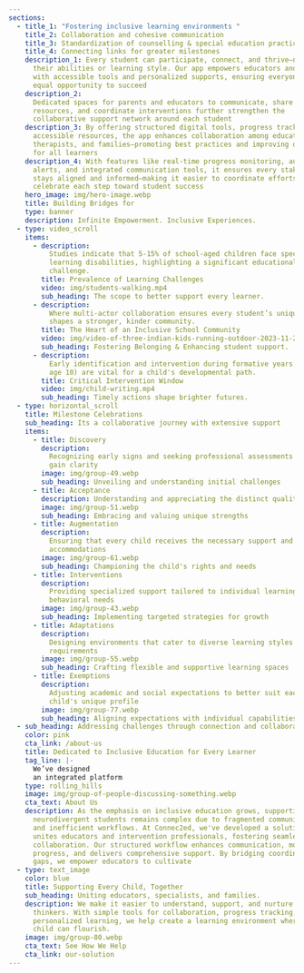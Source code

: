 ```yaml
---
sections:
  - title_1: "Fostering inclusive learning environments "
    title_2: Collaboration and cohesive communication
    title_3: Standardization of counselling & special education practices
    title_4: Connecting links for greater milestones
    description_1: Every student can participate, connect, and thrive—no matter
      their abilities or learning style. Our app empowers educators and learners
      with accessible tools and personalized supports, ensuring everyone has an
      equal opportunity to succeed
    description_2:
      Dedicated spaces for parents and educators to communicate, share
      resources, and coordinate interventions further strengthen the
      collaborative support network around each student
    description_3: By offering structured digital tools, progress tracking, and
      accessible resources, the app enhances collaboration among educators,
      therapists, and families—promoting best practices and improving outcomes
      for all learners
    description_4: With features like real-time progress monitoring, automated
      alerts, and integrated communication tools, it ensures every stakeholder
      stays aligned and informed—making it easier to coordinate efforts and
      celebrate each step toward student success
    hero_image: img/hero-image.webp
    title: Building Bridges for
    type: banner
    description: Infinite Empowerment. Inclusive Experiences.
  - type: video_scroll
    items:
      - description:
          Studies indicate that 5-15% of school-aged children face specific
          learning disabilities, highlighting a significant educational
          challenge.​
        title: Prevalence of Learning Challenges
        video: img/students-walking.mp4
        sub_heading: The scope to better support every learner.
      - description:
          Where multi-actor collaboration ensures every student’s uniqueness
          shapes a stronger, kinder community.
        title: The Heart of an Inclusive School Community
        video: img/video-of-three-indian-kids-running-outdoor-2023-11-27-04-50-28-utc.mp4
        sub_heading: Fostering Belonging & Enhancing student support.
      - description:
          Early identification and intervention during formative years (up to
          age 10) are vital for a child's developmental path.​
        title: Critical Intervention Window
        video: img/child-writing.mp4
        sub_heading: Timely actions shape brighter futures.
  - type: horizontal_scroll
    title: Milestone Celebrations
    sub_heading: Its a collaborative journey with extensive support
    items:
      - title: Discovery
        description:
          Recognizing early signs and seeking professional assessments to
          gain clarity
        image: img/group-49.webp
        sub_heading: Unveiling and understanding initial challenges
      - title: Acceptance
        description: Understanding and appreciating the distinct qualities each child brings
        image: img/group-51.webp
        sub_heading: Embracing and valuing unique strengths
      - title: Augmentation
        description:
          Ensuring that every child receives the necessary support and
          accommodations
        image: img/group-61.webp
        sub_heading: Championing the child's rights and needs
      - title: Interventions
        description:
          Providing specialized support tailored to individual learning and
          behavioral needs
        image: img/group-43.webp
        sub_heading: Implementing targeted strategies for growth
      - title: Adaptations
        description:
          Designing environments that cater to diverse learning styles and
          requirements
        image: img/group-55.webp
        sub_heading: Crafting flexible and supportive learning spaces
      - title: Exemptions
        description:
          Adjusting academic and social expectations to better suit each
          child's unique profile
        image: img/group-77.webp
        sub_heading: Aligning expectations with individual capabilities
  - sub_heading: Addressing challenges through connection and collaboration
    color: pink
    cta_link: /about-us
    title: Dedicated to Inclusive Education for Every Learner
    tag_line: |-
      We’ve designed 
      an integrated platform
    type: rolling_hills
    image: img/group-of-people-discussing-something.webp
    cta_text: About Us
    description: As the emphasis on inclusive education grows, supporting
      neurodivergent students remains complex due to fragmented communication
      and inefficient workflows. At Connec2ed, we've developed a solution that
      unites educators and intervention professionals, fostering seamless
      collaboration. Our structured workflow enhances communication, monitors
      progress, and delivers comprehensive support. By bridging coordination
      gaps, we empower educators to cultivate
  - type: text_image
    color: blue
    title: Supporting Every Child, Together
    sub_heading: Uniting educators, specialists, and families.
    description: We make it easier to understand, support, and nurture unique
      thinkers. With simple tools for collaboration, progress tracking, and
      personalized learning, we help create a learning environment where every
      child can flourish.
    image: img/group-80.webp
    cta_text: See How We Help
    cta_link: our-solution
---
```

